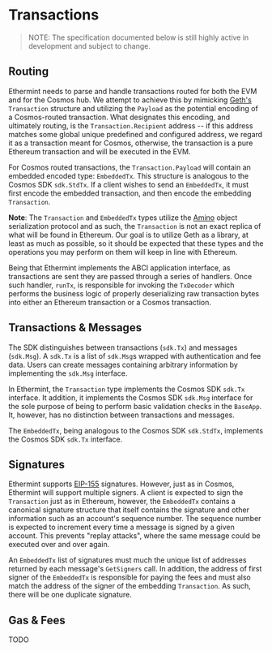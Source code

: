 # Transactions

> NOTE: The specification documented below is still highly active in development
and subject to change.

## Routing

Ethermint needs to parse and handle transactions routed for both the EVM and for
the Cosmos hub. We attempt to achieve this by mimicking [Geth's](https://github.com/ethereum/go-ethereum) `Transaction` structure and utilizing
the `Payload` as the potential encoding of a Cosmos-routed transaction. What
designates this encoding, and ultimately routing, is the `Transaction.Recipient`
address -- if this address matches some global unique predefined and configured
address, we regard it as a transaction meant for Cosmos, otherwise, the transaction
is a pure Ethereum transaction and will be executed in the EVM.

For Cosmos routed transactions, the `Transaction.Payload` will contain an
embedded encoded type: `EmbeddedTx`. This structure is analogous to the Cosmos
SDK `sdk.StdTx`. If a client wishes to send an `EmbeddedTx`, it must first encode
the embedded transaction, and then encode the embedding `Transaction`.

__Note__: The `Transaction` and `EmbeddedTx` types utilize the [Amino](https://github.com/tendermint/go-amino) object serialization protocol and as such,
the `Transaction` is not an exact replica of what will be found in Ethereum. Our
goal is to utilize Geth as a library, at least as much as possible, so it should
be expected that these types and the operations you may perform on them will keep
in line with Ethereum.

Being that Ethermint implements the ABCI application interface, as transactions
are sent they are passed through a series of handlers. Once such handler, `runTx`,
is responsible for invoking the `TxDecoder` which performs the business logic of
properly deserializing raw transaction bytes into either an Ethereum transaction
or a Cosmos transaction.

## Transactions & Messages

The SDK distinguishes between transactions (`sdk.Tx`) and messages (`sdk.Msg`).
A `sdk.Tx` is a list of `sdk.Msg`s wrapped with authentication and fee data. Users
can create messages containing arbitrary information by implementing the `sdk.Msg`
interface.

In Ethermint, the `Transaction` type implements the Cosmos SDK `sdk.Tx` interface.
It addition, it implements the Cosmos SDK `sdk.Msg` interface for the sole purpose
of being to perform basic validation checks in the `BaseApp`. It, however, has
no distinction between transactions and messages.

The `EmbeddedTx`, being analogous to the Cosmos SDK `sdk.StdTx`, implements the
Cosmos SDK `sdk.Tx` interface.

## Signatures

Ethermint supports [EIP-155](https://github.com/ethereum/EIPs/blob/master/EIPS/eip-155.md)
signatures. However, just as in Cosmos, Ethermint will support multiple signers.
A client is expected to sign the `Transaction` just as in Ethereum, however, the
`EmbeddedTx` contains a canonical signature structure that itself contains the
signature and other information such as an account's sequence number. The sequence
number is expected to increment every time a message is signed by a given account.
This prevents "replay attacks", where the same message could be executed over and
over again.

An `EmbeddedTx` list of signatures must much the unique list of addresses returned by
each message's `GetSigners` call. In addition, the address of first signer of the
`EmbeddedTx` is responsible for paying the fees and must also match the address of
the signer of the embedding `Transaction`. As such, there will be one duplicate
signature.

## Gas & Fees

TODO
